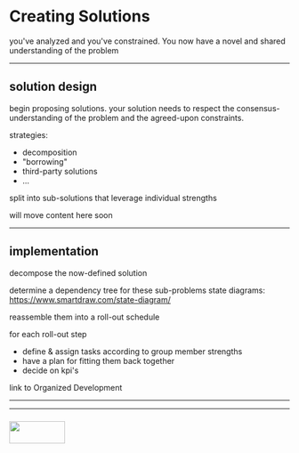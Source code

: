 # Creating Solutions

you've analyzed and you've constrained.  You now have a novel and shared understanding of the problem

---

## solution design

begin proposing solutions.  your solution needs to respect the consensus-understanding of the problem and the agreed-upon constraints.

strategies:
* decomposition
* "borrowing"
* third-party solutions
* ... 

split into sub-solutions that leverage individual strengths

will move content here soon

___

## implementation

decompose the now-defined solution

determine a dependency tree for these sub-problems
state diagrams: https://www.smartdraw.com/state-diagram/

reassemble them into a roll-out schedule

for each roll-out step
* define & assign tasks according to group member strengths
* have a plan for fitting them back together
* decide on kpi's

link to Organized Development


___
___
### <a href="http://elewa.education/blog" target="_blank"><img src="https://user-images.githubusercontent.com/18554853/34921062-506450ae-f97d-11e7-875f-6feeb26ad72d.png" width="100" height="40"/></a>
